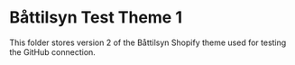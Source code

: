 # Båttilsyn Test Theme 1

This folder stores version 2 of the Båttilsyn Shopify theme used for testing the GitHub connection.
